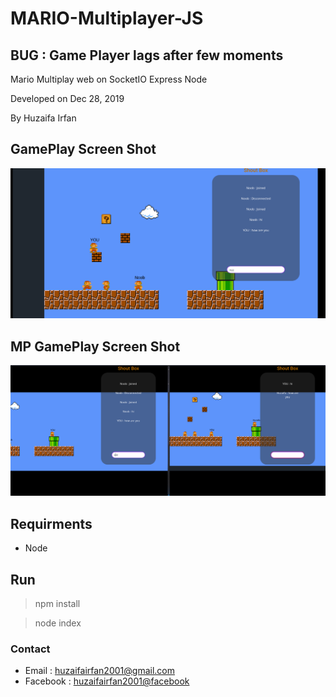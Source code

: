 # MARIO-Multiplayer-JS
## BUG : Game Player lags after few moments


Mario Multiplay web on SocketIO Express Node


Developed on Dec 28, 2019


By Huzaifa Irfan

## GamePlay Screen Shot
![Game Play](img/gameplay.png)

## MP GamePlay Screen Shot
![MP Game Play](img/mp.png)


## Requirments 
- Node


## Run
> npm install


> node index

### Contact
* Email : [huzaifairfan2001@gmail.com](mailto:huzaifairfan2001@gmail.com)
* Facebook : [huzaifairfan2001@facebook](https://www.facebook.com/huzaifairfan2001)
